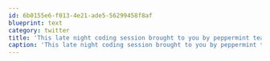 ```yaml
---
id: 6b0155e6-f013-4e21-ade5-56299458f8af
blueprint: text
category: twitter
title: 'This late night coding session brought to you by peppermint tea, CSI re-runs, and the letters S, Q and L'
caption: 'This late night coding session brought to you by peppermint tea, CSI re-runs, and the letters S, Q and L'
---
```

